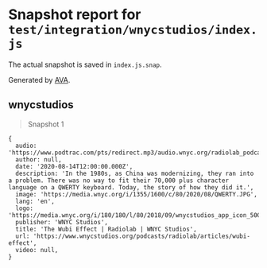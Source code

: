 # Snapshot report for `test/integration/wnycstudios/index.js`

The actual snapshot is saved in `index.js.snap`.

Generated by [AVA](https://avajs.dev).

## wnycstudios

> Snapshot 1

    {
      audio: 'https://www.podtrac.com/pts/redirect.mp3/audio.wnyc.org/radiolab_podcast/radiolab_podcast20thewubieffect.mp3',
      author: null,
      date: '2020-08-14T12:00:00.000Z',
      description: 'In the 1980s, as China was modernizing, they ran into a problem. There was no way to fit their 70,000 plus character language on a QWERTY keyboard. Today, the story of how they did it.',
      image: 'https://media.wnyc.org/i/1355/1600/c/80/2020/08/QWERTY.JPG',
      lang: 'en',
      logo: 'https://media.wnyc.org/i/180/180/l/80/2018/09/wnycstudios_app_icon_500.png',
      publisher: 'WNYC Studios',
      title: 'The Wubi Effect | Radiolab | WNYC Studios',
      url: 'https://www.wnycstudios.org/podcasts/radiolab/articles/wubi-effect',
      video: null,
    }
